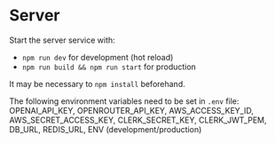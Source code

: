 
# Server

Start the server service with:
- `npm run dev` for development (hot reload)
- `npm run build && npm run start` for production


It may be necessary to `npm install` beforehand. 

The following environment variables need to be set in `.env` file: OPENAI_API_KEY, OPENROUTER_API_KEY, AWS_ACCESS_KEY_ID, AWS_SECRET_ACCESS_KEY, CLERK_SECRET_KEY, CLERK_JWT_PEM, DB_URL, REDIS_URL, ENV (development/production)
